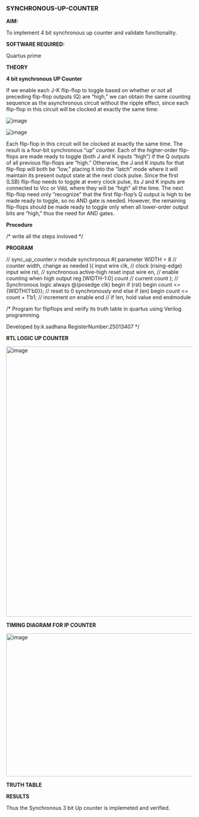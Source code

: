 ### SYNCHRONOUS-UP-COUNTER

**AIM:**

To implement 4 bit synchronous up counter and validate functionality.

**SOFTWARE REQUIRED:**

Quartus prime

**THEORY**

**4 bit synchronous UP Counter**

If we enable each J-K flip-flop to toggle based on whether or not all preceding flip-flop outputs (Q) are “high,” we can obtain the same counting sequence as the asynchronous circuit without the ripple effect, since each flip-flop in this circuit will be clocked at exactly the same time:

![image](https://github.com/naavaneetha/SYNCHRONOUS-UP-COUNTER/assets/154305477/d5db3fa0-e413-404c-b80e-b2f39d82e7e8)


![image](https://github.com/naavaneetha/SYNCHRONOUS-UP-COUNTER/assets/154305477/52cb61eb-d04b-442d-810c-31185a68410b)

Each flip-flop in this circuit will be clocked at exactly the same time.
The result is a four-bit synchronous “up” counter. Each of the higher-order flip-flops are made ready to toggle (both J and K inputs “high”) if the Q outputs of all previous flip-flops are “high.”
Otherwise, the J and K inputs for that flip-flop will both be “low,” placing it into the “latch” mode where it will maintain its present output state at the next clock pulse.
Since the first (LSB) flip-flop needs to toggle at every clock pulse, its J and K inputs are connected to Vcc or Vdd, where they will be “high” all the time.
The next flip-flop need only “recognize” that the first flip-flop’s Q output is high to be made ready to toggle, so no AND gate is needed.
However, the remaining flip-flops should be made ready to toggle only when all lower-order output bits are “high,” thus the need for AND gates.

**Procedure**

/* write all the steps invloved */

**PROGRAM**

 // sync_up_counter.v module synchronous #( parameter WIDTH = 8 // counter width, change as needed )(
 input wire clk, // clock (rising-edge) input wire rst, // synchronous active-high reset input wire en, //
 enable counting when high output reg [WIDTH-1:0] count // current count );
 // Synchronous logic
 always @(posedge clk) begin
 if (rst) begin
 count <= {WIDTH{1'b0}}; // reset to 0 synchronously
 end else if (en) begin
 count <= count + 1'b1;  // increment on enable
 end
 // if !en, hold value
 end
 endmodule

/* Program for flipflops and verify its truth table in quartus using Verilog programming. 

Developed by:k.sadhana RegisterNumber:25013407
*/

**RTL LOGIC UP COUNTER**

<img width="1091" height="727" alt="image" src="https://github.com/user-attachments/assets/b5070398-3792-45ed-9a65-47987003c376" />


**TIMING DIAGRAM FOR IP COUNTER**

<img width="1194" height="385" alt="image" src="https://github.com/user-attachments/assets/cb473c64-1699-4609-b482-6d1bd6af2749" />


**TRUTH TABLE**

**RESULTS**

Thus the Synchronous 3 bit Up counter is implemeted and verified.
